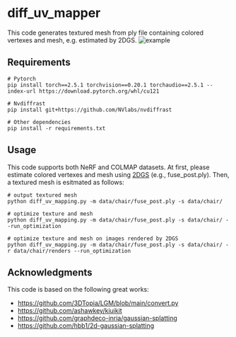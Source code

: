 # diff_uv_mapper
This code generates textured mesh from ply file containing colored vertexes and mesh, e.g. estimated by 2DGS.
![example](example/example.png)

## Requirements
```
# Pytorch
pip install torch==2.5.1 torchvision==0.20.1 torchaudio==2.5.1 --index-url https://download.pytorch.org/whl/cu121

# Nvdiffrast
pip install git+https://github.com/NVlabs/nvdiffrast

# Other dependencies
pip install -r requirements.txt
```
## Usage
This code supports both NeRF and COLMAP datasets. At first, please estimate colored vertexes and mesh using [2DGS](https://github.com/hbb1/2d-gaussian-splatting) (e.g., fuse_post.ply). Then, a textured mesh is esitmated as follows:
```
# output textured mesh
python diff_uv_mapping.py -m data/chair/fuse_post.ply -s data/chair/

# optimize texture and mesh
python diff_uv_mapping.py -m data/chair/fuse_post.ply -s data/chair/ --run_optimization

# optimize texture and mesh on images rendered by 2DGS
python diff_uv_mapping.py -m data/chair/fuse_post.ply -s data/chair/ -r data/chair/renders --run_optimization
```

## Acknowledgments
This code is based on the following great works:
- https://github.com/3DTopia/LGM/blob/main/convert.py
- https://github.com/ashawkey/kiuikit
- https://github.com/graphdeco-inria/gaussian-splatting
- https://github.com/hbb1/2d-gaussian-splatting
